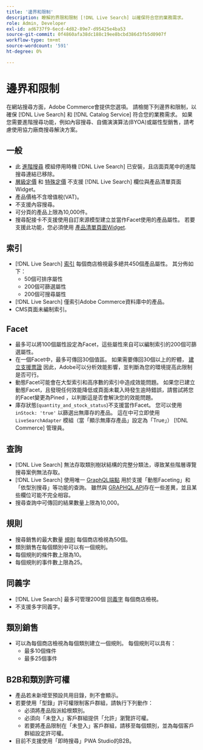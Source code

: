```yaml
---
title: '邊界和限制'
description: 瞭解的界限和限制 [!DNL Live Search] 以確保符合您的業務需求。
role: Admin, Developer
exl-id: ad6737f9-6ecd-4d82-89e7-d95425e4ba53
source-git-commit: 0f4860afa38dc188c19ee8bcbd386d3fb5d0907f
workflow-type: tm+mt
source-wordcount: '591'
ht-degree: 0%

---
```


# 邊界和限制

在網站搜尋方面，Adobe Commerce會提供您選項。 請檢閱下列邊界和限制，以確保 [!DNL Live Search] 和 [!DNL Catalog Service] 符合您的業務需求。 如果您需要進階搜尋功能，例如內容搜尋、自備演演算法(BYOA)或屬性型銷售，請考慮使用協力廠商搜尋解決方案。

## 一般

- 此 [進階搜尋](https://experienceleague.adobe.com/en/docs/commerce-admin/catalog/catalog/search/search) 模組停用時機 [!DNL Live Search] 已安裝，且店面頁尾中的進階搜尋連結已移除。
- [層級定價](https://experienceleague.adobe.com/en/docs/commerce-admin/catalog/products/pricing/product-price-tier) 和 [特殊定價](https://experienceleague.adobe.com/en/docs/commerce-admin/catalog/products/pricing/product-price-special) 不支援 [!DNL Live Search] 欄位與產品清單頁面Widget。
- 產品價格不含增值稅(VAT)。
- 不支援內容搜尋。
- 可分頁的產品上限為10,000件。
- 搜尋配接卡不支援使用自訂來源模型建立並當作Facet使用的產品屬性。 若要支援此功能，您必須使用 [產品清單頁面Widget](plp-styling.md).

## 索引

- [!DNL Live Search] [索引](indexing.md) 每個商店檢視最多總共450個產品屬性。 其分佈如下：
   - 50個可排序屬性
   - 200個可篩選屬性
   - 200個可搜尋屬性
- [!DNL Live Search] 僅索引Adobe Commerce資料庫中的產品。
- CMS頁面未編制索引。

## Facet

- 最多可以將100個屬性設定為Facet，這些屬性來自可以編制索引的200個可篩選屬性。
- 在一個Facet中，最多可傳回30個值區。 如果需要傳回30個以上的貯體， [建立支援票證](https://experienceleague.adobe.com/en/docs/commerce-knowledge-base/kb/help-center-guide/magento-help-center-user-guide) 因此，Adobe可以分析效能影響，並判斷為您的環境提高此限制是否可行。
- 動態Facet可能會在大型索引和高序數的索引中造成效能問題。 如果您已建立動態Facet，且發現任何效能降低或頁面未載入時發生逾時錯誤，請嘗試將您的Facet變更為Pined ，以判斷這是否會解決您的效能問題。
- 庫存狀態(`quantity_and_stock_status`)不支援當作Facet。 您可以使用 `inStock: 'true'` 以篩選出無庫存的產品。 這在中可立即使用 `LiveSearchAdapter` 模組（當「顯示無庫存產品」設定為「True」） [!DNL Commerce] 管理員。

## 查詢

- [!DNL Live Search] 無法存取類別樹狀結構的完整分類法，導致某些階層導覽搜尋案例無法存取。
- [!DNL Live Search] 使用唯一 [GraphQL端點](https://developer.adobe.com/commerce/services/graphql/live-search/) 用於支援「動態Faceting」和「依型別搜尋」等功能的查詢。 雖然與 [GRAPHQL API](https://developer.adobe.com/commerce/webapi/graphql/)存在一些差異，並且某些欄位可能不完全相容。
- 搜尋查詢中可傳回的結果數量上限為10,000。

## 規則

- 搜尋銷售的最大數量 [規則](rules.md) 每個商店檢視為50個。
- 類別銷售在每個類別中可以有一個規則。
- 每個規則的條件數上限為10。
- 每個規則的事件數上限為25。

## 同義字

- [!DNL Live Search] 最多可管理200個 [同義字](synonyms.md) 每個商店檢視。
- 不支援多字同義字。

## 類別銷售

- 可以為每個商店檢視為每個類別建立一個規則。 每個規則可以具有：
   - 最多10個條件
   - 最多25個事件

## B2B和類別許可權

- 產品若未新增至預設共用目錄，則不會顯示。
- 若要使用「型錄」許可權限制客戶群組，請執行下列動作：
   - 必須將產品指派給根類別。
   - 必須向「未登入」客戶群組提供「允許」瀏覽許可權。
   - 若要將產品限制在「未登入」客戶群組，請移至每個類別，並為每個客戶群組設定許可權。
- 目前不支援使用「即時搜尋」PWA Studio的B2B。
